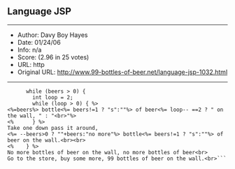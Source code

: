 
## Language JSP ##
---
- Author: Davy Boy Hayes
- Date: 01/24/06
- Info: n/a
- Score:  (2.96 in 25 votes)
- URL: http
- Original URL: http://www.99-bottles-of-beer.net/language-jsp-1032.html
---

```<%  int beers = 99;
      while (beers > 0) {
        int loop = 2;
        while (loop > 0) { %>
<%=beers%> bottle<%= beers!=1 ? "s":""%> of beer<%= loop-- ==2 ? " on the wall, " : "<br>"%>
<%      } %>
Take one down pass it around,
<%= --beers>0 ? ""+beers:"no more"%> bottle<%= beers!=1 ? "s":""%> of beer on the wall.<br><br>
<%    } %>
No more bottles of beer on the wall, no more bottles of beer<br>
Go to the store, buy some more, 99 bottles of beer on the wall.<br>```
